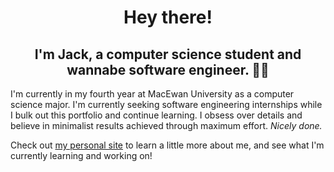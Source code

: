 <h1 align="center">
  Hey there!
</h1>
<h2 align="center">
  I'm Jack, a computer science student and wannabe software engineer. 👨‍💻
</h2>

I'm currently in my fourth year at MacEwan University as a computer science major. I'm currently seeking software engineering internships while I bulk out this portfolio and continue learning. I obsess over details and believe in minimalist results achieved through maximum effort. *Nicely done.*

Check out [my personal site](https://jackderksen.github.io/) to learn a little more about me, and see what I'm currently learning and working on!
